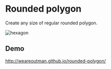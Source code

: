 # Rounded polygon

Create any size of regular rounded polygon.

![hexagon](http://weareoutman.github.io/rounded-polygon/hexagon.svg)

## Demo

http://weareoutman.github.io/rounded-polygon/
